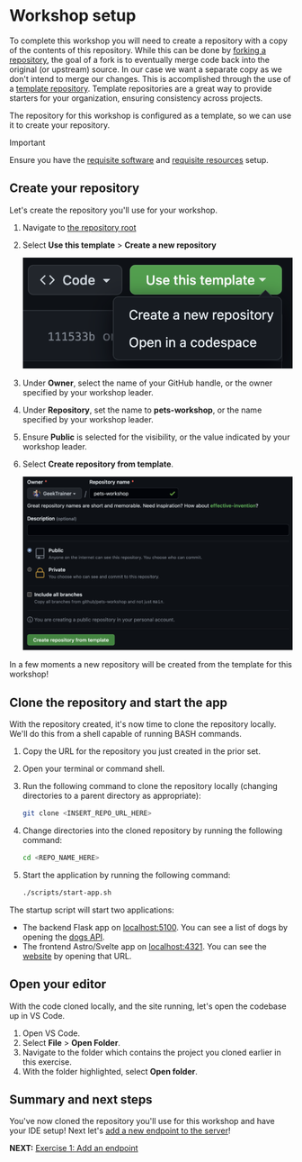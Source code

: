# Workshop setup

To complete this workshop you will need to create a repository with a copy of the contents of this repository. While this can be done by [forking a repository](https://docs.github.com/en/get-started/quickstart/fork-a-repo), the goal of a fork is to eventually merge code back into the original (or upstream) source. In our case we want a separate copy as we don't intend to merge our changes. This is accomplished through the use of a [template repository](https://docs.github.com/en/repositories/creating-and-managing-repositories/creating-a-template-repository). Template repositories are a great way to provide starters for your organization, ensuring consistency across projects.

The repository for this workshop is configured as a template, so we can use it to create your repository.

> [!IMPORTANT]
> Ensure you have the [requisite software](./README.md#required-local-installation) and [requisite resources](./README.md#required-resources) setup.

## Create your repository

Let's create the repository you'll use for your workshop.

1. Navigate to [the repository root](/)
2. Select **Use this template** > **Create a new repository**

    ![Screenshot of Use this template dropdown](images/0-setup-template.png)

3. Under **Owner**, select the name of your GitHub handle, or the owner specified by your workshop leader.
4. Under **Repository**, set the name to **pets-workshop**, or the name specified by your workshop leader.
5. Ensure **Public** is selected for the visibility, or the value indicated by your workshop leader.
6. Select **Create repository from template**.

    ![Screenshot of configured template creation dialog](images/0-setup-configure.png)

In a few moments a new repository will be created from the template for this workshop!

## Clone the repository and start the app

With the repository created, it's now time to clone the repository locally. We'll do this from a shell capable of running BASH commands.

1. Copy the URL for the repository you just created in the prior set.
2. Open your terminal or command shell.
3. Run the following command to clone the repository locally (changing directories to a parent directory as appropriate):

    ```sh
    git clone <INSERT_REPO_URL_HERE>
    ```

4. Change directories into the cloned repository by running the following command:

    ```sh
    cd <REPO_NAME_HERE>
    ```

5. Start the application by running the following command:

    ```sh
    ./scripts/start-app.sh
    ```

The startup script will start two applications:

- The backend Flask app on [localhost:5100](http://localhost:5100). You can see a list of dogs by opening the [dogs API](http://localhost:5100/api/dogs).
- The frontend Astro/Svelte app on [localhost:4321](http://localhost:4321). You can see the [website](http://localhost:4321) by opening that URL.

## Open your editor

With the code cloned locally, and the site running, let's open the codebase up in VS Code.

1. Open VS Code.
2. Select **File** > **Open Folder**.
3. Navigate to the folder which contains the project you cloned earlier in this exercise.
4. With the folder highlighted, select **Open folder**.

## Summary and next steps

You've now cloned the repository you'll use for this workshop and have your IDE setup! Next let's [add a new endpoint to the server](./1-add-endpoint.md)!

**NEXT:** [Exercise 1: Add an endpoint](./1-add-endpoint.md)
